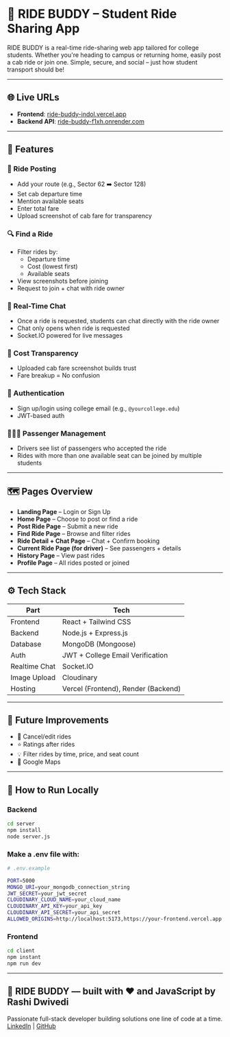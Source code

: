 # 🚗 RIDE BUDDY – Student Ride Sharing App

RIDE BUDDY is a real-time ride-sharing web app tailored for college students. Whether you're heading to campus or returning home, easily post a cab ride or join one. Simple, secure, and social – just how student transport should be!

---

## 🌐 Live URLs

- **Frontend**: [ride-buddy-indol.vercel.app](https://ride-buddy-indol.vercel.app)
- **Backend API**: [ride-buddy-f1xh.onrender.com](https://ride-buddy-f1xh.onrender.com)

---

## 🚀 Features

### 🧳 Ride Posting
- Add your route (e.g., Sector 62 ➡️ Sector 128)
- Set cab departure time
- Mention available seats
- Enter total fare
- Upload screenshot of cab fare for transparency

### 🔍 Find a Ride
- Filter rides by:
  - Departure time
  - Cost (lowest first)
  - Available seats
- View screenshots before joining
- Request to join + chat with ride owner

### 💬 Real-Time Chat
- Once a ride is requested, students can chat directly with the ride owner
- Chat only opens when ride is requested
- Socket.IO powered for live messages

### 🧾 Cost Transparency
- Uploaded cab fare screenshot builds trust
- Fare breakup = No confusion

### 🔐 Authentication
- Sign up/login using college email (e.g., `@yourcollege.edu`)
- JWT-based auth

### 🧑‍🤝‍🧑 Passenger Management
- Drivers see list of passengers who accepted the ride
- Rides with more than one available seat can be joined by multiple students

---

## 🗺️ Pages Overview

- **Landing Page** – Login or Sign Up
- **Home Page** – Choose to post or find a ride
- **Post Ride Page** – Submit a new ride
- **Find Ride Page** – Browse and filter rides
- **Ride Detail + Chat Page** – Chat + Confirm booking
- **Current Ride Page (for driver)** – See passengers + details
- **History Page** – View past rides
- **Profile Page** – All rides posted or joined

---

## ⚙️ Tech Stack

| Part         | Tech                              |
|--------------|-----------------------------------|
| Frontend     | React + Tailwind CSS              |
| Backend      | Node.js + Express.js              |
| Database     | MongoDB (Mongoose)                |
| Auth         | JWT + College Email Verification  |
| Realtime Chat| Socket.IO                         |
| Image Upload | Cloudinary                        |
| Hosting      | Vercel (Frontend), Render (Backend) |

---

## 🧠 Future Improvements

- 🚫 Cancel/edit rides
- ⭐ Ratings after rides
- 💡 Filter rides by time, price, and seat count
- 📍 Google Maps

---

## 🏁 How to Run Locally

### Backend
```bash
cd server
npm install
node server.js
```

### Make a .env file with:
```bash
# .env.example

PORT=5000
MONGO_URI=your_mongodb_connection_string
JWT_SECRET=your_jwt_secret
CLOUDINARY_CLOUD_NAME=your_cloud_name
CLOUDINARY_API_KEY=your_api_key
CLOUDINARY_API_SECRET=your_api_secret
ALLOWED_ORIGINS=http://localhost:5173,https://your-frontend.vercel.app
```

### Frontend 
```bash
cd client
npm instant
npm run dev
```

---

## 🚗 RIDE BUDDY — built with ❤️ and JavaScript by Rashi Dwivedi
  
Passionate full-stack developer building solutions one line of code at a time.  
[LinkedIn](https://linkedin.com/in/rashi-dwivedi-796032339) | [GitHub](https://github.com/Rashi-Dwivedi1812)



